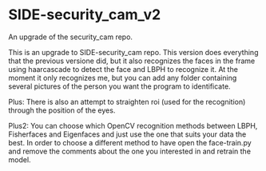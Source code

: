 # SIDE-security_cam_v2
An upgrade of the security_cam repo.

This is an upgrade to SIDE-security_cam repo. 
This version does everything that the previous versione did, but it also recognizes the faces in the frame using haarcascade to detect the face and LBPH to recognize it.
At the moment it only recognizes me, but you can add any folder containing several pictures of the person you want the program to identificate.

Plus: There is also an attempt to straighten roi (used for the recognition) through the position of the eyes.

Plus2: You can choose which OpenCV recognition methods between LBPH, Fisherfaces and Eigenfaces and just use the one that suits your data the best.
In order to choose a different method to have open the face-train.py and remove the comments about the one you interested in and retrain the model.
